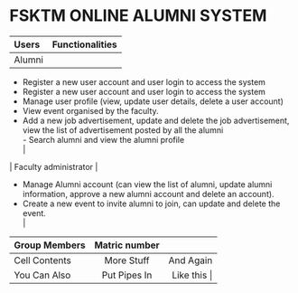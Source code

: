 # FSKTM ONLINE ALUMNI SYSTEM

| Users                 | Functionalities |
| :-------------        | :----------     | 
| Alumni                | 
- Register a new user account and user login to access the system<br>
- Register a new user account and user login to access the system<br>
- Manage user profile (view, update user details, delete a user account)<br>
- View event organised by the faculty.<br>
- Add a new job advertisement, update and delete the job advertisement, view the list of advertisement posted by all the alumni<br>- Search alumni and view the alumni profile<br>|

| Faculty administrator | 
- Manage Alumni account (can view the list of alumni, update alumni information, approve a new alumni account and delete an account).<br>
- Create a new event to invite alumni to join, can update and delete the event.<br>|


|Group Members   |Matric number |              |
| :------------- | :----------: | -----------: |
|  Cell Contents | More Stuff   | And Again    |
| You Can Also   | Put Pipes In | Like this \| |
